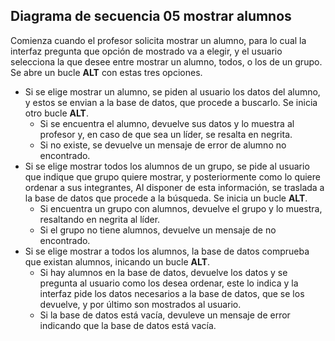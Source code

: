 ## Diagrama de secuencia 05 mostrar alumnos

Comienza cuando el profesor solicita mostrar un alumno, para lo cual la interfaz pregunta que opción de mostrado va a elegir, y el usuario selecciona la que desee entre mostrar un alumno, todos, o los de un grupo. Se abre un bucle **ALT** con estas tres opciones.
* Si se elige mostrar un alumno, se piden al usuario los datos del alumno, y estos se envian a la base de datos, que procede a buscarlo. Se inicia otro bucle **ALT**.
  * Si se encuentra el alumno, devuelve sus datos y lo muestra al profesor y, en caso de que sea un líder, se resalta en negrita.
  * Si no existe, se devuelve un mensaje de error de alumno no encontrado.
* Si se elige mostrar todos los alumnos de un grupo, se pide al usuario que indique que grupo quiere mostrar, y posteriormente como lo quiere ordenar a sus integrantes, Al disponer de esta información, se traslada a la base de datos que procede a la búsqueda. Se inicia un bucle **ALT**.
  * Si encuentra un grupo con alumnos, devuelve el grupo y lo muestra, resaltando en negrita al líder.
  * Si el grupo no tiene alumnos, devuelve un mensaje de no encontrado.
* Si se elige mostrar a todos los alumnos, la base de datos comprueba que existan alumnos, inicando un bucle **ALT**.
  * Si hay alumnos en la base de datos, devuelve los datos y se pregunta al usuario como los desea ordenar, este lo indica y la interfaz pide los datos necesarios a la base de datos, que se los devuelve, y por último son mostrados al usuario.
  * Si la base de datos está vacía, devuleve un mensaje de error indicando que la base de datos está vacía.
